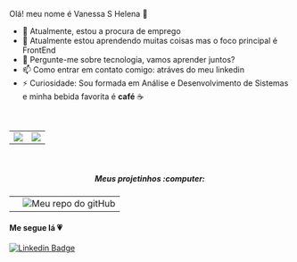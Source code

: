 Olá! meu nome é Vanessa S Helena :woman:

- 🔭 Atualmente, estou a procura de emprego
- 🌱 Atualmente estou aprendendo muitas coisas mas o foco principal é FrontEnd
- 💬 Pergunte-me sobre tecnologia, vamos aprender juntos? 
- 📫 Como entrar em contato comigo: atráves do meu linkedin
- ⚡ Curiosidade: Sou formada em Análise e Desenvolvimento de Sistemas e minha bebida favorita é **café** ☕
<br/>
<center>
<table>
<tr>
<a href="https://github.com/anuraghazra/github-readme-stats">
  <td><img align="center" src="https://github-readme-stats.vercel.app/api?username=Vanessasz&show_icons=true&theme=cobalt" /></td>
</a>
<a href="https://github.com/anuraghazra/convoychat">
  <td><img align="center" src="https://github-readme-stats.vercel.app/api/top-langs/?username=Vanessasz&theme=cobalt&layout=compact" /></td>
</a>
</tr>
</table>
</center>
<br/>
<center>
<table>
<tr>
<h5>Meus projetinhos :computer:<h5>
<center>
<td><a href="https://github.com/Vanessasz?tab=repositories"></td>
<td><img border="0" alt="Meu repo do gitHub" src="https://media.giphy.com/media/xH7Yh3DSNvn4k/giphy.gif"></td>
</a>
</tr>
</table>
</center>

#### Me segue lá 💗

[![Linkedin Badge](https://img.shields.io/badge/-Vanessa%20Helena-dfbfbdcc?style=flat-square&logo=Linkedin&logoColor=white&link=https://www.linkedin.com/in/vanessa-helena-951aa9a6/)](https://www.linkedin.com/in/vanessa-helena-951aa9a6/) 

